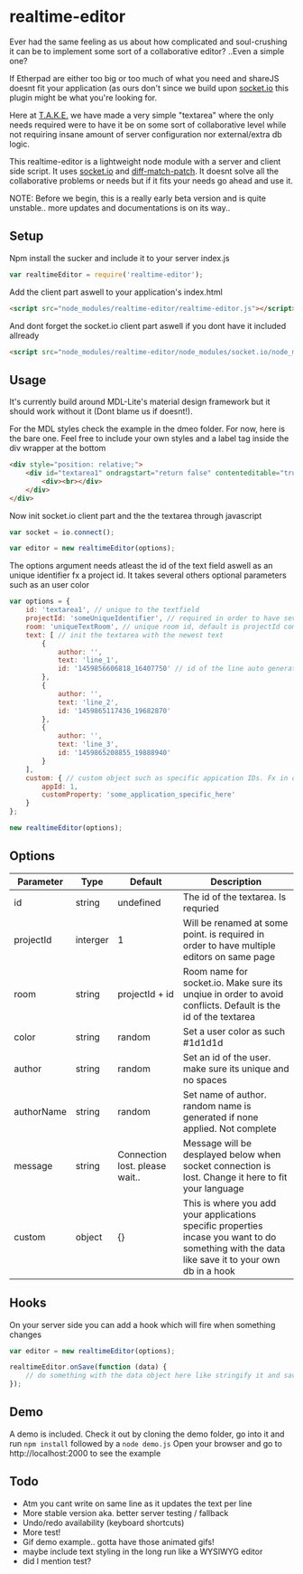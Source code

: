 # realtime-editor
Ever had the same feeling as us about how complicated and soul-crushing it can be to implement some sort of a collaborative editor? ..Even a simple one?

If Etherpad are either too big or too much of what you need and shareJS doesnt fit your application (as ours don't since we build upon [socket.io](https://www.npmjs.com/package/socket.io) this plugin might be what you're looking for.

Here at [T.A.K.E.](http://takedesign.dk/) we have made a very simple "textarea" where the only needs required were to have it be on some sort of collaborative level while not requiring insane amount of server configuration nor external/extra db logic.


This realtime-editor is a lightweight node module with a server and client side script. It uses [socket.io](https://www.npmjs.com/package/socket.io) and [diff-match-patch](https://code.google.com/p/google-diff-match-patch/). It doesnt solve all the collaborative problems or needs but if it fits your needs go ahead and use it.


NOTE: Before we begin, this is a really early beta version and is quite unstable.. more updates and documentations is on its way..


Setup
--------
Npm install the sucker and include it to your server index.js

```js
var realtimeEditor = require('realtime-editor');
```

Add the client part aswell to your application's index.html

```html
<script src="node_modules/realtime-editor/realtime-editor.js"></script>
```

And dont forget the socket.io client part aswell if you dont have it included allready

```html
<script src="node_modules/realtime-editor/node_modules/socket.io/node_modules/socket.io-client/socket.io.js"></script>
```


Usage
--------

It's currently build around MDL-Lite's material design framework but it should work without it (Dont blame us if doesnt!).

For the MDL styles check the example in the dmeo folder. For now, here is the bare one. Feel free to include your own styles and a label tag inside the div wrapper at the bottom

```html
<div style="position: relative;">
	<div id="textarea1" ondragstart="return false" contenteditable="true" spellcheck="false">
		<div><br></div>
	</div>
</div>
```

Now init socket.io client part and the the textarea through javascript

```js
var socket = io.connect();

var editor = new realtimeEditor(options);
```

The options argument needs atleast the id of the text field aswell as an unique identifier fx a project id.
It takes several others optional parameters such as an user color

```js
var options = {
	id: 'textarea1', // unique to the textfield
	projectId: 'someUniqueIdentifier', // required in order to have several active editors on the same page
	room: 'uniqueTextRoom', // unique room id, default is projectId combined with the element id
	text: [ // init the textarea with the newest text
		{
			author: '',
			text: 'line_1',
			id: '1459856606818_16407750' // id of the line auto generated.
		},
		{
			author: '',
			text: 'line_2',
			id: '1459865117436_19682870'
		},
		{
			author: '',
			text: 'line_3',
			id: '1459865208855_19888940'
		}
	],
	custom: { // custom object such as specific appication IDs. Fx in order to save it on the server side
		appId: 1,
		customProperty: 'some_application_specific_here'
	}
};

new realtimeEditor(options);
```


Options
--------

| Parameter		| Type		| Default		| Description															|
| ------------- | --------- | ------------- | --------------------------------------------------------------------- |
| id 			| string	| undefined		| The id of the textarea. Is requried 	|
| projectId 	| interger 	| 1 			| Will be renamed at some point. is required in order to have multiple editors on same page		|
| room 			| string	| projectId + id| Room name for socket.io. Make sure its unqiue in order to avoid conflicts. Default is the id of the textarea 	|
| color 		| string	| random		| Set a user color as such #1d1d1d 	|
| author 		| string	| random		| Set an id of the user. make sure its unique and no spaces 	|
| authorName	| string	| random		| Set name of author. random name is generated if none applied. Not complete 	|
| message 		| string	| Connection lost. please wait.. | Message will be desplayed below when socket connection is lost. Change it here to fit your language 	|
| custom 		| object	| {}			| This is where you add your applications specific properties incase you want to do something with the data like save it to your own db in a hook 	|


Hooks
--------

On your server side you can add a hook which will fire when something changes


```js
var editor = new realtimeEditor(options);

realtimeEditor.onSave(function (data) {
	// do something with the data object here like stringify it and save it to your fauvorite db
});
```


Demo
--------

A demo is included. Check it out by cloning the demo folder, go into it and run ```npm install``` followed by a ```node demo.js```
Open your browser and go to http://localhost:2000 to see the example

Todo
--------
* Atm you cant write on same line as it updates the text per line
* More stable version aka. better server testing / fallback
* Undo/redo availability (keyboard shortcuts)
* More test!
* Gif demo example.. gotta have those animated gifs!
* maybe include text styling in the long run like a WYSIWYG editor
* did I mention test?